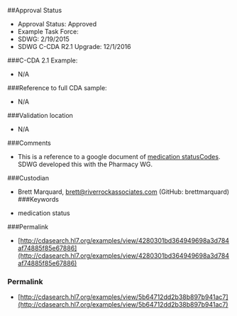 ##Approval Status 

* Approval Status: Approved
* Example Task Force: 
* SDWG: 2/19/2015
* SDWG C-CDA R2.1 Upgrade: 12/1/2016    


###C-CDA 2.1 Example: 

* N/A

###Reference to full CDA sample:
* N/A

###Validation location
* N/A

###Comments
* This is a reference to a google document of [medication statusCodes](https://docs.google.com/spreadsheets/d/1d0RJoyzVQISK4ai3zbjKT6PCuOEQzgWBCqarDHyD-JE/edit). SDWG developed this with the Pharmacy WG. 

###Custodian

* Brett Marquard, brett@riverrockassociates.com (GitHub: brettmarquard)
###Keywords

* medication status


###Permalink 

* [http://cdasearch.hl7.org/examples/view/4280301bd364949698a3d784af74885f85e67886](http://cdasearch.hl7.org/examples/view/4280301bd364949698a3d784af74885f85e67886)

### Permalink 

* [http://cdasearch.hl7.org/examples/view/5b64712dd2b38b897b941ac7](http://cdasearch.hl7.org/examples/view/5b64712dd2b38b897b941ac7)